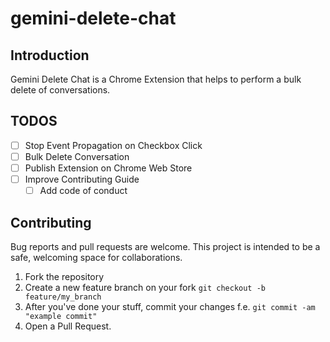 # gemini-delete-chat

## Introduction

Gemini Delete Chat is a Chrome Extension that helps to perform a bulk delete of conversations.

## TODOS

- [ ] Stop Event Propagation on Checkbox Click
- [ ] Bulk Delete Conversation
- [ ] Publish Extension on Chrome Web Store
- [ ] Improve Contributing Guide
  - [ ] Add code of conduct

## Contributing

Bug reports and pull requests are welcome. This project is intended to be a safe, welcoming space for collaborations.

1. Fork the repository
2. Create a new feature branch on your fork `git checkout -b feature/my_branch`
3. After you've done your stuff, commit your changes f.e.
`git commit -am "example commit"`
4. Open a Pull Request.
